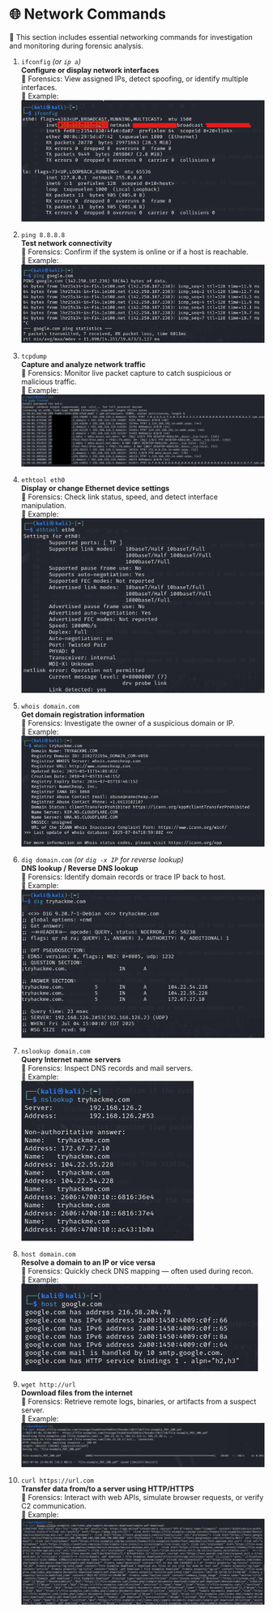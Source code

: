 # 🌐 Network Commands

📁 This section includes essential networking commands for investigation and monitoring during forensic analysis.

1. `ifconfig` *(or `ip a`)*  
   **Configure or display network interfaces**  
   📡 Forensics: View assigned IPs, detect spoofing, or identify multiple interfaces.  
   📸 Example:  
   ![ifconfig](./screenshots/ifconfig.png)

2. `ping 8.8.8.8`  
   **Test network connectivity**  
   📡 Forensics: Confirm if the system is online or if a host is reachable.  
   📸 Example:  
   ![ping](./screenshots/ping.png)

3. `tcpdump`  
   **Capture and analyze network traffic**  
   📡 Forensics: Monitor live packet capture to catch suspicious or malicious traffic.  
   📸 Example:  
   ![tcpdump](./screenshots/tcpdump.png)

4. `ethtool eth0`  
   **Display or change Ethernet device settings**  
   📡 Forensics: Check link status, speed, and detect interface manipulation.  
   📸 Example:  
   ![ethtool](./screenshots/ethtool.png)

5. `whois domain.com`  
   **Get domain registration information**  
   📡 Forensics: Investigate the owner of a suspicious domain or IP.  
   📸 Example:  
   ![whois](./screenshots/whois.png)

6. `dig domain.com` *(or `dig -x IP` for reverse lookup)*  
   **DNS lookup / Reverse DNS lookup**  
   📡 Forensics: Identify domain records or trace IP back to host.  
   📸 Example:  
   ![dig](./screenshots/dig.png)

7. `nslookup domain.com`  
   **Query Internet name servers**  
   📡 Forensics: Inspect DNS records and mail servers.  
   📸 Example:  
   ![nslookup](./screenshots/nslookup.png)

8. `host domain.com`  
   **Resolve a domain to an IP or vice versa**  
   📡 Forensics: Quickly check DNS mapping — often used during recon.  
   📸 Example:  
   ![host](./screenshots/host.png)

9. `wget http://url`  
   **Download files from the internet**  
   📡 Forensics: Retrieve remote logs, binaries, or artifacts from a suspect server.  
   📸 Example:  
   ![wget](./screenshots/wget.png)

10. `curl https://url.com`  
   **Transfer data from/to a server using HTTP/HTTPS**  
   📡 Forensics: Interact with web APIs, simulate browser requests, or verify C2 communication.  
   📸 Example:  
   ![curl](./screenshots/curl.png)
